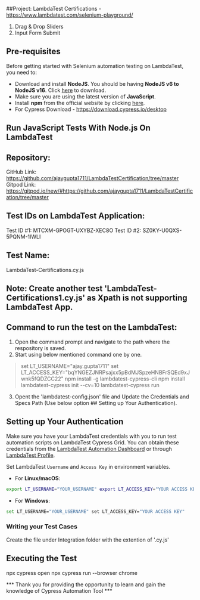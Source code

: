 ##Project: 
LambdaTest Certifications - https://www.lambdatest.com/selenium-playground/
1. Drag & Drop Sliders
2. Input Form Submit


## Pre-requisites

Before getting started with Selenium automation testing on LambdaTest, you need to:

* Download and install **NodeJS**. You should be having **NodeJS v6 to NodeJS v16**. Click [here](https://nodejs.org/en/) to download.
* Make sure you are using the latest version of **JavaScript**.
* Install **npm** from the official website by clicking [here](https://www.npmjs.com/).
* For Cypress Download - https://download.cypress.io/desktop


## Run JavaScript Tests With Node.js On LambdaTest


## Repository:
GitHub Link: https://github.com/ajaygupta1711/LambdaTestCertification/tree/master
Gitpod Link: https://gitpod.io/new/#https://github.com/ajaygupta1711/LambdaTestCertification/tree/master


## Test IDs on LambdaTest Application:
Test ID #1: MTCXM-GPOGT-UXYBZ-XEC8O
Test ID #2: SZ0KY-U0QXS-5PQNM-1IWLI


## Test Name:
LambdaTest-Certifications.cy.js


## Note: Create another test 'LambdaTest-Certifications1.cy.js' as Xpath is not supporting LambdaTest App.


## Command to run the test on the LambdaTest:

1. Open the command prompt and navigate to the path where the respository is saved.
2. Start using below mentioned command one by one.

> set LT_USERNAME="ajay.gupta1711"
> set LT_ACCESS_KEY="bqYNGEZJNRPsajxx5pBdMJSpzeHNBFrSQEd9xJwnk5fQDZCC22"
> npm install -g lambdatest-cypress-cli
> npm install
> lambdatest-cypress init --cv=10
> lambdatest-cypress run

3. Opent the 'lambdatest-config.json' file and Update the Credentials and Specs Path (Use below option ## Setting up Your Authentication).


## Setting up Your Authentication

Make sure you have your LambdaTest credentials with you to run test automation scripts on LambdaTest Cypress Grid. You can obtain these credentials from the [LambdaTest Automation Dashboard](https://automation.lambdatest.com/build/?utm_source=github&utm_medium=repo&utm_campaign=nodejs-selenium-sample) or through [LambdaTest Profile](https://accounts.lambdatest.com/login/?utm_source=github&utm_medium=repo&utm_campaign=nodejs-selenium-sample).

Set LambdaTest `Username` and `Access Key` in environment variables.

  * For **Linux/macOS**:
  ```bash
  export LT_USERNAME="YOUR_USERNAME" export LT_ACCESS_KEY="YOUR ACCESS KEY"
  ```
  * For **Windows**:
  ```bash
  set LT_USERNAME="YOUR_USERNAME" set LT_ACCESS_KEY="YOUR ACCESS KEY"
  ```


### Writing your Test Cases

Create the file under Integration folder with the extention of '<file name>.cy.js'


## Executing the Test

npx cypress open
npx cypress run --browser chrome

*** Thank you for providing the opportunity to learn and gain the knowledge of Cypress Automation Tool ***